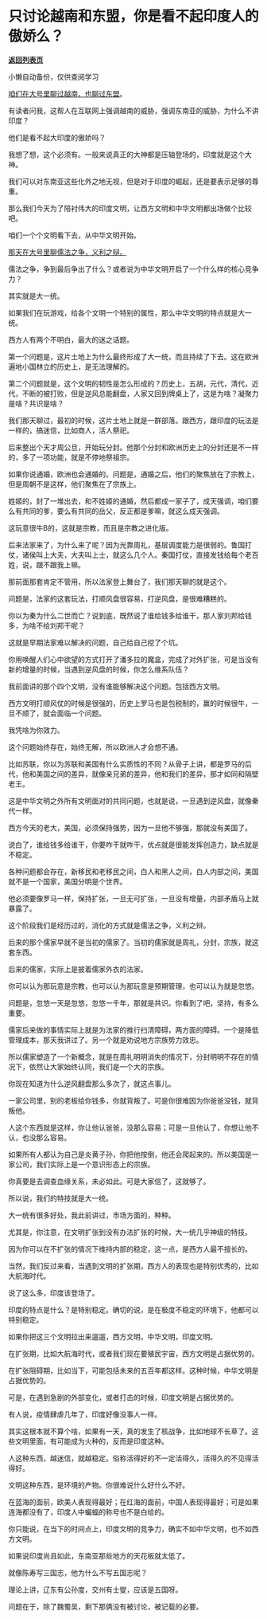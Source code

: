# 只讨论越南和东盟，你是看不起印度人的傲娇么？

[**返回列表页**](/gzh/记忆承载3)

小懒自动备份，仅供查阅学习

[咱们在大号里聊过越南，也聊过东盟](http://mp.weixin.qq.com/s?__biz=MzU0MjYwNDU2Mw==&mid=2247505688&idx=2&sn=2856bd09fcc86e57087864e7a1370b5f&chksm=fb1abb64cc6d3272e4c645cf15c4de7b3f18b14003abfe6157ce608e7013d7813e7c733e9685&scene=21#wechat_redirect)。  

  

有读者问我，这帮人在互联网上强调越南的威胁，强调东南亚的威胁，为什么不讲印度？  

  

他们是看不起大印度的傲娇吗？

  

我想了想，这个必须有。一般来说真正的大神都是压轴登场的，印度就是这个大神。  

  

我们可以对东南亚这些化外之地无视，但是对于印度的崛起，还是要表示足够的尊重。  

  

那么我们今天为了陪衬伟大的印度文明，让西方文明和中华文明都出场做个比较吧。

  

咱们一个个文明看下去，从中华文明开始。

  

[那天在大号里聊儒法之争，义利之辩。](http://mp.weixin.qq.com/s?__biz=MzU0MjYwNDU2Mw==&mid=2247505721&idx=1&sn=93f2d5e62fad4671e978821b28eda03f&chksm=fb1abb45cc6d3253e89a09844149e0420aafa920cb2d7f6c13f5b3dd9751d85f2b798f94f72f&scene=21#wechat_redirect)

  

儒法之争，争到最后争出了什么？或者说为中华文明开启了一个什么样的核心竞争力？

  

其实就是大一统。

  

如果我们在玩游戏，给各个文明一个特别的属性，那么中华文明的特点就是大一统。  

  

西方人有两个不明白，最大的迷之话题。  

  

第一个问题是，这片土地上为什么最终形成了大一统，而且持续了下去。这在欧洲遍地小国林立的历史上，是无法理解的。

  

第二个问题就是，这个文明的韧性是怎么形成的？历史上，五胡，元代，清代，近代，不断的被打败，但是逆风总能翻盘，人家又回到牌桌上了，这是为啥？凝聚力是啥？共识是啥？

  

我们那天聊过，最初的时候，这片土地上就是一群部落。跟西方，跟印度的玩法是一样的，搞迷信，比如商人，活人祭祀。  

  

后来整出个天才周公旦，开始玩分封。他那个分封和欧洲历史上的分封还是不一样的，多了一项功能，就是不停地祭祖宗。  

  

如果你说通婚，欧洲也会通婚的。问题是，通婚之后，他们的聚焦放在了宗教上，但是周朝不是这样，他们聚焦在了宗族上。  

  

姓姬的，封了一堆出去，和不姓姬的通婚，然后都成一家子了，成天强调，咱们要么有共同的爹，要么有共同的岳父，反正都是爹嘛，就这么成天强调。

  

这玩意很牛B的，这就是宗教，而且是宗教之进化版。  

  

后来法家来了，为什么来了呢？因为光靠周礼，基层调度能力是很弱的。鲁国打仗，诸侯叫上大夫，大夫叫上士，就这么几个人。秦国打仗，直接发钱给每个老百姓，说，跟不跟我上嘛。

  

那前面那套肯定不管用，所以法家登上舞台了，我们那天聊的就是这个。  

  

问题是，法家的这套玩法，打顺风盘很容易，打逆风盘，是很难糟糕的。  

  

你以为秦为什么二世而亡？说到底，既然说了谁给钱多给谁干，那人家刘邦给钱多，为啥不给刘邦干呢？  

  

这就是早期法家难以解决的问题，自己给自己挖了个坑。  

  

你用唤醒人们心中欲望的方式打开了潘多拉的魔盒，完成了对外扩张，可是当没有新的增量的时候，当遇到逆风盘的时候，你怎么维系队伍？

  

我前面讲的那个四个文明，没有谁能够解决这个问题。包括西方文明。  

  

西方文明打顺风仗的时候是很强的，历史上罗马也是包税制的，赢的时候很牛，一旦不顺了，就会面临一个问题。  

  

我凭啥为你效力。

  

这个问题始终存在，始终无解，所以欧洲人才会想不通。  

  

比如苏联，你以为苏联和美国有什么实质性的不同？从骨子上讲，都是罗马的后代，他和美国之间的差异，就像亲兄弟的差异，他和我们的差异，那才如同和隔壁老王。  

  

这是中华文明之外所有文明面对的共同问题，也就是说，一旦遇到逆风盘，就像秦代一样。  

  

西方今天的老大，美国，必须保持强势，因为一旦他不够强，那就没有美国了。

  

说白了，谁给钱多给谁干，你要咋干就咋干，优点就是很能发挥创造力，缺点就是不稳定。  

  

各种问题都会存在，新移民和老移民之间，白人和黑人之间，白人内部之间，美国就不是一个国家，美国分明是个世界。  

  

他必须要像罗马一样，保持扩张，一旦无可扩张，一旦没有增量，内部矛盾马上就暴露了。  

  

这个阶段我们是经历过的，消化的方式就是儒法之争，义利之辩。  

  

后来的那个儒家早就不是当初的儒家了。当初的儒家就是周礼，分封，宗族，就这套东西。  

  

后来的儒家，实际上是披着儒家外衣的法家。  

  

你可以认为那玩意是宗教，也可以认为那玩意是预期管理，也可以认为就是忽悠。  

  

问题是，忽悠一天是忽悠，忽悠一千年，那就是共识。你看到了吧，坚持，有多么重要。

  

儒家后来做的事情实际上就是为法家的推行扫清障碍，两方面的障碍。一个是降低管理成本，那天我讲过了。另一个就是劝说地方宗族势力效忠。

  

所以儒家塑造了一个新概念，就是在周礼明明消失的情况下，分封明明不存在的情况下，依然让大家始终认同，我们是一个大的宗族。  

  

你现在知道为什么逆风翻盘那么多次了，就这点事儿。  

  

一家公司里，别的老板给你钱多，你就背叛了。可是你很难因为你爸爸没钱，就背叛他。  

  

人这个东西就是这样，你让他认爸爸，没那么容易；可是一旦他认了，你想让他不认，也没那么容易。  

  

如果所有人都认为自己是炎黄子孙，你把他按倒，他还会爬起来的。所以美国是一家公司，我们实际上是一个意识形态上的宗族。

  

你真要是去调查血缘关系，未必如此。可是大家信了，这就够了。  

  

所以说，我们的特技就是大一统。

  

大一统有很多好处，我此前讲过，市场方面的，种种。  

  

尤其是，你注意，在文明扩张到没有办法扩张的时候，大一统几乎神级的特技。

  

因为你可以在不扩张的情况下维持内部的稳定，这一点，是西方人最不擅长的。  

  

当然，我们反过来看，当遇到文明的扩张期，西方人的表现也是特别优秀的，比如大航海时代。  

  

说了这么多，印度该登场了。  

  

印度的特点是什么？是特别稳定。确切的说，是在极度不稳定的环境下，他都可以特别稳定。

  

如果你把这三个文明拉出来遛遛，西方文明，中华文明，印度文明。

  

在扩张期，比如大航海时代，或者我们现在要殖民宇宙，西方文明是占据优势的。

  

在扩张阻碍期，比如当下，可能包括未来的五百年都这样。这种时候，中华文明是占据优势的。

  

可是，在遇到急剧的外部变化，或者打击的时候，印度文明是占据优势的。

  

有人说，疫情肆虐几年了，印度好像没事人一样。  

  

其实这根本就不算个啥，如果有一天，真的发生了核战争，比如地球不长草了。这些文明里面，有可能成为火种的，反而是印度这种。  

  

人这种东西，越迷信，就越稳定。俗称活得好的不一定活得久，活得久的不见得活得好。  

  

文明这种东西，是环境的产物。你很难说什么好什么不好。  

  

在蓝海的面前，欧美人表现得最好；在红海的面前，中国人表现得最好；可是如果连海都没有了，印度人中蝙蝠的称号也不是白给的。

  

你只能说，在当下的时间点上，印度文明的竞争力，确实不如中华文明，也不如西方文明。

  

如果说印度尚且如此，东南亚那些地方的天花板就太低了。

  

就像陈寿写三国志，他为什么不写五国志呢？  

  

理论上讲，辽东有公孙度，交州有士燮，应该是五国呀。

  

问题在于，除了魏蜀吴，剩下那俩没有被讨论，被记载的必要。

